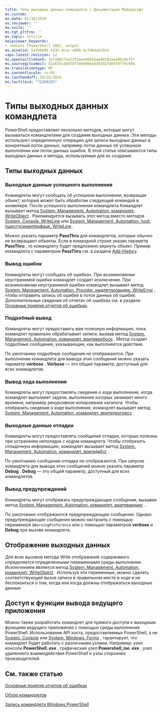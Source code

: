 ```yaml
---
title: Типы выходных данных командлета | Документация Майкрософт
ms.custom: ''
ms.date: 01/18/2019
ms.reviewer: ''
ms.suite: ''
ms.tgt_pltfrm: ''
ms.topic: article
helpviewer_keywords:
- cmdlets [PowerShell SDK], output
ms.assetid: 547e6695-e936-4cac-a90b-417d0dab393d
caps.latest.revision: 12
ms.openlocfilehash: 3efa98c7aa22fdaee8042bae99282aea0618ef5f
ms.sourcegitcommit: 52a67bcd9d7bf3e8600ea4302d1fa8970ff9c998
ms.translationtype: MT
ms.contentlocale: ru-RU
ms.lasthandoff: 10/15/2019
ms.locfileid: "72369293"
---
```

# <a name="types-of-cmdlet-output"></a>Типы выходных данных командлета

PowerShell предоставляет несколько методов, которые могут вызываться командлетами для создания выходных данных. Эти методы используют определенную операцию для записи выходных данных в конкретный поток данных, например поток данных об успешном выполнении или поток данных ошибок. В этой статье описываются типы выходных данных и методы, используемые для их создания.

## <a name="types-of-output"></a>Типы выходных данных

### <a name="success-output"></a>Выходные данные успешного выполнения

Командлеты могут сообщать об успешном выполнении, возвращая объект, который может быть обработан следующей командой в конвейере. После успешного выполнения командлета Командлет вызывает метод [System. Management. Automation. командлет. WriteObject](/dotnet/api/System.Management.Automation.Cmdlet.WriteObject) . Рекомендуется вызывать этот метод вместо методов [System. Console. WriteLine](/dotnet/api/System.Console.WriteLine) или [System. Management. Automation. host. пшостусеринтерфаце. WriteLine](/dotnet/api/System.Management.Automation.Host.PSHostUserInterface.WriteLine) .

Можно указать параметр **PassThru** для командлетов, которые обычно не возвращают объекты.
Если в командной строке указан параметр **PassThru** , то командлету будет предложено вернуть объект. Пример командлета с параметром **PassThru** см. в разделе [Add-History](/powershell/module/Microsoft.PowerShell.Core/Add-History).

### <a name="error-output"></a>Вывод ошибок

Командлеты могут сообщать об ошибках. При возникновении неустранимой ошибки командлет создает исключение. При возникновении неустранимой ошибки командлет вызывает метод [System. Management. Automation. Provider. кмдлетпровидер. WriteError](/dotnet/api/System.Management.Automation.Provider.CmdletProvider.WriteError) , чтобы отправить запись об ошибке в поток данных об ошибке. Дополнительные сведения об отчетах об ошибках см. в разделе [Основные понятия отчетов об ошибках](./error-reporting-concepts.md).

### <a name="verbose-output"></a>Подробный вывод

Командлеты могут предоставить вам полезную информацию, пока командлет правильно обрабатывает записи, вызвав метод [System. Management. Automation. командлет. вритевербосе](/dotnet/api/System.Management.Automation.Cmdlet.WriteVerbose) . Метод создает подробные сообщения, указывающие, как выполняется действие.

По умолчанию подробные сообщения не отображаются. При выполнении командлета для вывода этих сообщений можно указать параметр **verbose** . **Verbose** — это общий параметр, доступный для всех командлетов.

### <a name="progress-output"></a>Вывод хода выполнения

Командлеты могут предоставлять сведения о ходе выполнения, когда командлет выполняет задачи, выполнение которых занимает много времени, например рекурсивное копирование каталога. Чтобы отобразить сведения о ходе выполнения, командлет вызывает метод [System. Management. Automation. командлет. вритепрогресс](/dotnet/api/System.Management.Automation.Cmdlet.WriteProgress) .

### <a name="debug-output"></a>Выходные данные отладки

Командлеты могут предоставлять сообщения отладки, которые полезны при устранении неполадок с кодом командлета. Чтобы отобразить отладочную информацию, командлет вызывает метод [System. Management. Automation. командлет. вритедебуг](/dotnet/api/System.Management.Automation.Cmdlet.WriteDebug) .

По умолчанию сообщения отладки не отображаются. При запуске командлета для вывода этих сообщений можно указать параметр **Debug** . **Debug** — это общий параметр, доступный для всех командлетов.

### <a name="warning-output"></a>Вывод предупреждений

Командлеты могут отображать предупреждающие сообщения, вызывая метод [System. Management. Automation. командлет. вритеварнинг](/dotnet/api/System.Management.Automation.Cmdlet.WriteWarning) .

По умолчанию отображаются предупреждающие сообщения. Однако предупреждающие сообщения можно настроить с помощью переменной `$WarningPreference` или с помощью параметров **verbose** и **Debug** при вызове командлета.

## <a name="displaying-output"></a>Отображение выходных данных

Для всех вызовов метода Write отображение содержимого определяется определенными переменными среды выполнения. Исключением является метод [System. Management. Automation. командлет. WriteObject](/dotnet/api/System.Management.Automation.Cmdlet.WriteObject) . Используя эти переменные, можно сделать соответствующий вызов записи в правильном месте в коде и не беспокоиться о том, когда или когда должны отображаться выходные данные.

## <a name="accessing-the-output-functionality-of-a-host-application"></a>Доступ к функции вывода ведущего приложения

Можно также разработать командлет для прямого доступа к выходным функциям ведущего приложения с помощью среды выполнения PowerShell. Использование API хоста, предоставляемых PowerShell, а не [System. Console](/dotnet/api/System.Console) или [System. Windows. Forms](/dotnet/api/System.Windows.Forms) , гарантирует, что командлет будет работать с различными узлами. Например: узел консоли **PowerShell. exe** , графический узел **Powershell_ise. exe** , узел удаленного взаимодействия PowerShell и узлы сторонних производителей.

## <a name="see-also"></a>См. также статью

[Основные понятия отчетов об ошибках](./error-reporting-concepts.md)

[Обзор командлетов](./cmdlet-overview.md)

[Запись командлета Windows PowerShell](./writing-a-windows-powershell-cmdlet.md)
